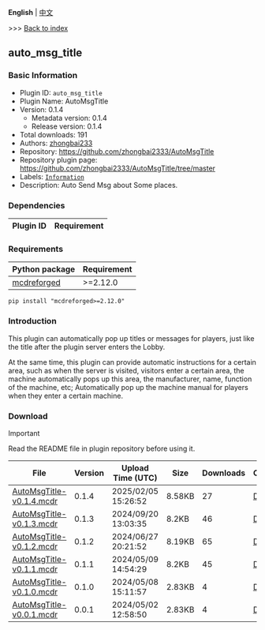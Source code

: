 **English** | [中文](readme-zh_cn.md)

\>\>\> [Back to index](/readme.md)

## auto_msg_title

### Basic Information

- Plugin ID: `auto_msg_title`
- Plugin Name: AutoMsgTitle
- Version: 0.1.4
  - Metadata version: 0.1.4
  - Release version: 0.1.4
- Total downloads: 191
- Authors: [zhongbai233](https://github.com/zhongbai2333)
- Repository: https://github.com/zhongbai2333/AutoMsgTitle
- Repository plugin page: https://github.com/zhongbai2333/AutoMsgTitle/tree/master
- Labels: [`Information`](/labels/information/readme.md)
- Description: Auto Send Msg about Some places.

### Dependencies

| Plugin ID | Requirement |
| --- | --- |

### Requirements

| Python package | Requirement |
| --- | --- |
| [mcdreforged](https://pypi.org/project/mcdreforged) | \>=2.12.0 |

```
pip install "mcdreforged>=2.12.0"
```

### Introduction

This plugin can automatically pop up titles or messages for players, just like the title after the plugin server enters the Lobby.

At the same time, this plugin can provide automatic instructions for a certain area, such as when the server is visited, visitors enter a certain area, the machine automatically pops up this area, the manufacturer, name, function of the machine, etc; Automatically pop up the machine manual for players when they enter a certain machine.

### Download

> [!IMPORTANT]
> Read the README file in plugin repository before using it.

| File | Version | Upload Time (UTC) | Size | Downloads | Operations |
| --- | --- | --- | --- | --- | --- |
| [AutoMsgTitle-v0.1.4.mcdr](https://github.com/zhongbai2333/AutoMsgTitle/releases/tag/v0.1.4) | 0.1.4 | 2025/02/05 15:26:52 | 8.58KB | 27 | [Download](https://github.com/zhongbai2333/AutoMsgTitle/releases/download/v0.1.4/AutoMsgTitle-v0.1.4.mcdr) |
| [AutoMsgTitle-v0.1.3.mcdr](https://github.com/zhongbai2333/AutoMsgTitle/releases/tag/v0.1.3) | 0.1.3 | 2024/09/20 13:03:35 | 8.2KB | 46 | [Download](https://github.com/zhongbai2333/AutoMsgTitle/releases/download/v0.1.3/AutoMsgTitle-v0.1.3.mcdr) |
| [AutoMsgTitle-v0.1.2.mcdr](https://github.com/zhongbai2333/AutoMsgTitle/releases/tag/v0.1.2) | 0.1.2 | 2024/06/27 20:21:52 | 8.19KB | 65 | [Download](https://github.com/zhongbai2333/AutoMsgTitle/releases/download/v0.1.2/AutoMsgTitle-v0.1.2.mcdr) |
| [AutoMsgTitle-v0.1.1.mcdr](https://github.com/zhongbai2333/AutoMsgTitle/releases/tag/v0.1.1) | 0.1.1 | 2024/05/09 14:54:29 | 8.2KB | 45 | [Download](https://github.com/zhongbai2333/AutoMsgTitle/releases/download/v0.1.1/AutoMsgTitle-v0.1.1.mcdr) |
| [AutoMsgTitle-v0.1.0.mcdr](https://github.com/zhongbai2333/AutoMsgTitle/releases/tag/v0.1.0) | 0.1.0 | 2024/05/08 15:11:57 | 2.83KB | 4 | [Download](https://github.com/zhongbai2333/AutoMsgTitle/releases/download/v0.1.0/AutoMsgTitle-v0.1.0.mcdr) |
| [AutoMsgTitle-v0.0.1.mcdr](https://github.com/zhongbai2333/AutoMsgTitle/releases/tag/v0.0.1) | 0.0.1 | 2024/05/02 12:58:50 | 2.83KB | 4 | [Download](https://github.com/zhongbai2333/AutoMsgTitle/releases/download/v0.0.1/AutoMsgTitle-v0.0.1.mcdr) |

